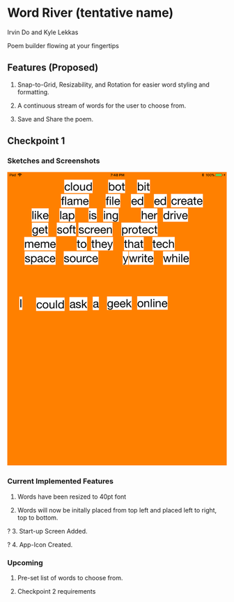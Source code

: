 # Word River (tentative name)
Irvin Do and Kyle Lekkas

Poem builder flowing at your fingertips

## Features (Proposed)

1. Snap-to-Grid, Resizability, and Rotation for easier word styling and formatting.

2. A continuous stream of words for the user to choose from.

3. Save and Share the poem.

## Checkpoint 1 ##

### Sketches and Screenshots ###
![Word River - Checkpoint 1](images/chkpt1_ss.PNG)

### Current Implemented Features ###

1. Words have been resized to 40pt font

2. Words will now be initally placed from top left and placed left to right, top to bottom.

? 3. Start-up Screen Added.

? 4. App-Icon Created.

### Upcoming ###

1. Pre-set list of words to choose from.

2. Checkpoint 2 requirements
